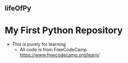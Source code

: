 ## lifeOfPy
# My First Python Repository
  - This is purely for learning
    - All code is from FreeCodeCamp https://www.freecodecamp.org/learn/
